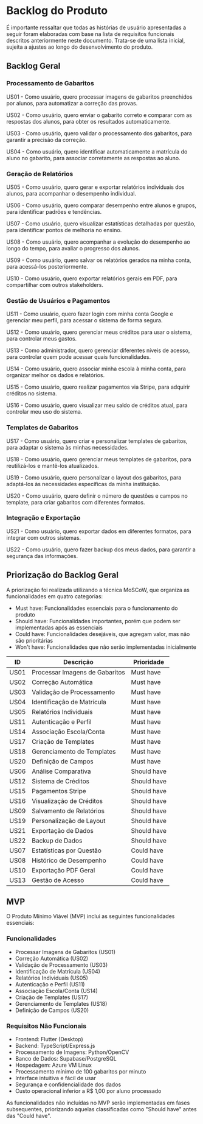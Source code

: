 # Backlog do Produto

É importante ressaltar que todas as histórias de usuário apresentadas a seguir foram elaboradas com base na lista de requisitos funcionais descritos anteriormente neste documento. Trata-se de uma lista inicial, sujeita a ajustes ao longo do desenvolvimento do produto.

## Backlog Geral

### Processamento de Gabaritos

US01 - Como usuário, quero processar imagens de gabaritos preenchidos por alunos, para automatizar a correção das provas.

US02 - Como usuário, quero enviar o gabarito correto e comparar com as respostas dos alunos, para obter os resultados automaticamente.

US03 - Como usuário, quero validar o processamento dos gabaritos, para garantir a precisão da correção.

US04 - Como usuário, quero identificar automaticamente a matrícula do aluno no gabarito, para associar corretamente as respostas ao aluno.

### Geração de Relatórios

US05 - Como usuário, quero gerar e exportar relatórios individuais dos alunos, para acompanhar o desempenho individual.

US06 - Como usuário, quero comparar desempenho entre alunos e grupos, para identificar padrões e tendências.

US07 - Como usuário, quero visualizar estatísticas detalhadas por questão, para identificar pontos de melhoria no ensino.

US08 - Como usuário, quero acompanhar a evolução do desempenho ao longo do tempo, para avaliar o progresso dos alunos.

US09 - Como usuário, quero salvar os relatórios gerados na minha conta, para acessá-los posteriormente.

US10 - Como usuário, quero exportar relatórios gerais em PDF, para compartilhar com outros stakeholders.

### Gestão de Usuários e Pagamentos

US11 - Como usuário, quero fazer login com minha conta Google e gerenciar meu perfil, para acessar o sistema de forma segura.

US12 - Como usuário, quero gerenciar meus créditos para usar o sistema, para controlar meus gastos.

US13 - Como administrador, quero gerenciar diferentes níveis de acesso, para controlar quem pode acessar quais funcionalidades.

US14 - Como usuário, quero associar minha escola à minha conta, para organizar melhor os dados e relatórios.

US15 - Como usuário, quero realizar pagamentos via Stripe, para adquirir créditos no sistema.

US16 - Como usuário, quero visualizar meu saldo de créditos atual, para controlar meu uso do sistema.

### Templates de Gabaritos

US17 - Como usuário, quero criar e personalizar templates de gabaritos, para adaptar o sistema às minhas necessidades.

US18 - Como usuário, quero gerenciar meus templates de gabaritos, para reutilizá-los e mantê-los atualizados.

US19 - Como usuário, quero personalizar o layout dos gabaritos, para adaptá-los às necessidades específicas da minha instituição.

US20 - Como usuário, quero definir o número de questões e campos no template, para criar gabaritos com diferentes formatos.

### Integração e Exportação

US21 - Como usuário, quero exportar dados em diferentes formatos, para integrar com outros sistemas.

US22 - Como usuário, quero fazer backup dos meus dados, para garantir a segurança das informações.

## Priorização do Backlog Geral

A priorização foi realizada utilizando a técnica MoSCoW, que organiza as funcionalidades em quatro categorias:

- Must have: Funcionalidades essenciais para o funcionamento do produto
- Should have: Funcionalidades importantes, porém que podem ser implementadas após as essenciais
- Could have: Funcionalidades desejáveis, que agregam valor, mas não são prioritárias
- Won't have: Funcionalidades que não serão implementadas inicialmente

| ID   | Descrição                      | Prioridade  |
| ---- | ------------------------------ | ----------- |
| US01 | Processar Imagens de Gabaritos | Must have   |
| US02 | Correção Automática            | Must have   |
| US03 | Validação de Processamento     | Must have   |
| US04 | Identificação de Matrícula     | Must have   |
| US05 | Relatórios Individuais         | Must have   |
| US11 | Autenticação e Perfil          | Must have   |
| US14 | Associação Escola/Conta        | Must have   |
| US17 | Criação de Templates           | Must have   |
| US18 | Gerenciamento de Templates     | Must have   |
| US20 | Definição de Campos            | Must have   |
| US06 | Análise Comparativa            | Should have |
| US12 | Sistema de Créditos            | Should have |
| US15 | Pagamentos Stripe              | Should have |
| US16 | Visualização de Créditos       | Should have |
| US09 | Salvamento de Relatórios       | Should have |
| US19 | Personalização de Layout       | Should have |
| US21 | Exportação de Dados            | Should have |
| US22 | Backup de Dados                | Should have |
| US07 | Estatísticas por Questão       | Could have  |
| US08 | Histórico de Desempenho        | Could have  |
| US10 | Exportação PDF Geral           | Could have  |
| US13 | Gestão de Acesso               | Could have  |

## MVP

O Produto Mínimo Viável (MVP) inclui as seguintes funcionalidades essenciais:

### Funcionalidades
- Processar Imagens de Gabaritos (US01)
- Correção Automática (US02)
- Validação de Processamento (US03)
- Identificação de Matrícula (US04)
- Relatórios Individuais (US05)
- Autenticação e Perfil (US11)
- Associação Escola/Conta (US14)
- Criação de Templates (US17)
- Gerenciamento de Templates (US18)
- Definição de Campos (US20)

### Requisitos Não Funcionais
- Frontend: Flutter (Desktop)
- Backend: TypeScript/Express.js
- Processamento de Imagens: Python/OpenCV
- Banco de Dados: Supabase/PostgreSQL
- Hospedagem: Azure VM Linux
- Processamento mínimo de 100 gabaritos por minuto
- Interface intuitiva e fácil de usar
- Segurança e confidencialidade dos dados
- Custo operacional inferior a R$ 1,00 por aluno processado

As funcionalidades não incluídas no MVP serão implementadas em fases subsequentes, priorizando aquelas classificadas como "Should have" antes das "Could have". 